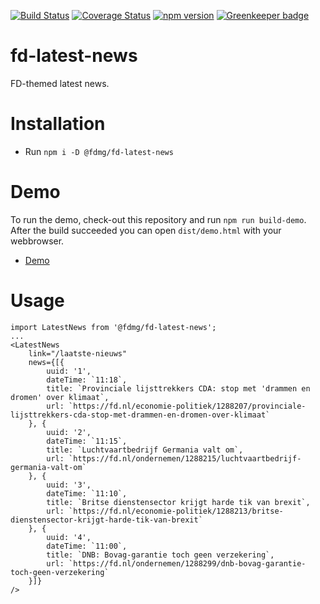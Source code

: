 [![Build Status](https://travis-ci.org/FDMediagroep/fd-ts-react-latest-news.svg?branch=master)](https://travis-ci.org/FDMediagroep/fd-ts-react-latest-news)
[![Coverage Status](https://coveralls.io/repos/github/FDMediagroep/fd-ts-react-latest-news/badge.svg?branch=master)](https://coveralls.io/github/FDMediagroep/fd-ts-react-latest-news?branch=master)
[![npm version](https://badge.fury.io/js/%40fdmg%2Ffd-latest-news.svg)](https://badge.fury.io/js/%40fdmg%2Ffd-latest-news)
[![Greenkeeper badge](https://badges.greenkeeper.io/FDMediagroep/fd-ts-react-latest-news.svg)](https://greenkeeper.io/)

# fd-latest-news
FD-themed latest news.

# Installation
* Run `npm i -D @fdmg/fd-latest-news`

# Demo
To run the demo, check-out this repository and run `npm run build-demo`.
After the build succeeded you can open `dist/demo.html` with your webbrowser.
* [Demo](http://static.fd.nl/react/latest-news/demo.html)

# Usage
```
import LatestNews from '@fdmg/fd-latest-news';
...
<LatestNews
    link="/laatste-nieuws"
    news={[{
        uuid: '1',
        dateTime: `11:18`,
        title: `Provinciale lijsttrekkers CDA: stop met 'drammen en dromen' over klimaat`,
        url: `https://fd.nl/economie-politiek/1288207/provinciale-lijsttrekkers-cda-stop-met-drammen-en-dromen-over-klimaat`
    }, {
        uuid: '2',
        dateTime: `11:15`,
        title: `Luchtvaartbedrijf Germania valt om`,
        url: `https://fd.nl/ondernemen/1288215/luchtvaartbedrijf-germania-valt-om`
    }, {
        uuid: '3',
        dateTime: `11:10`,
        title: `Britse dienstensector krijgt harde tik van brexit`,
        url: `https://fd.nl/economie-politiek/1288213/britse-dienstensector-krijgt-harde-tik-van-brexit`
    }, {
        uuid: '4',
        dateTime: `11:00`,
        title: `DNB: Bovag-garantie toch geen verzekering`,
        url: `https://fd.nl/ondernemen/1288299/dnb-bovag-garantie-toch-geen-verzekering`
    }]}
/>
```
